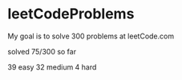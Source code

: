# leetCodeProblems
My goal is to solve 300 problems at leetCode.com

solved 75/300 so far

39 easy
32 medium
4 hard
